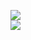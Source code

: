 [![](https://img.shields.io/badge/Made%20With-Github%20Spray-lightgrey.svg?style=for-the-badge&logo=github)](https://github.com/Annihil/github-spray#30888)  
[![](https://i.imgur.com/2DrTn0Z.gif)](https://github.com/Annihil/github-spray)